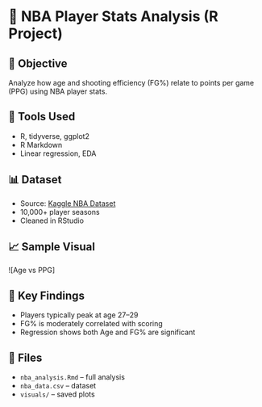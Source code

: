 # 🏀 NBA Player Stats Analysis (R Project)

## 📌 Objective
Analyze how age and shooting efficiency (FG%) relate to points per game (PPG) using NBA player stats.

## 🧰 Tools Used
- R, tidyverse, ggplot2
- R Markdown
- Linear regression, EDA

## 📊 Dataset
- Source: [Kaggle NBA Dataset](https://www.kaggle.com/)
- 10,000+ player seasons
- Cleaned in RStudio

## 📈 Sample Visual
![Age vs PPG] 

## 🧠 Key Findings
- Players typically peak at age 27–29
- FG% is moderately correlated with scoring
- Regression shows both Age and FG% are significant

## 📂 Files
- `nba_analysis.Rmd` – full analysis
- `nba_data.csv` – dataset
- `visuals/` – saved plots
